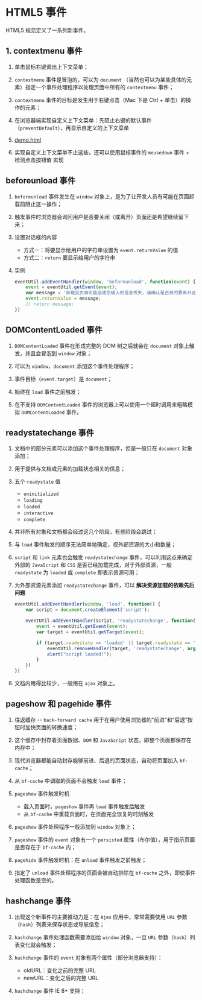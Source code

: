 # HTML5 事件
HTML5 规范定义了一系列新事件。

## 1. contextmenu 事件
1. 单击鼠标右键调出上下文菜单；

2. `contextmenu` 事件是冒泡的，可以为 `document` （当然也可以为某些具体的元素）指定一个事件处理程序以处理页面中所有的 `contextmenu` 事件；

3. `contextmenu` 事件的目标是发生用于右键点击（Mac 下是 Ctrl + 单击）的操作的元素；

4. 在浏览器端实现自定义上下文菜单：先阻止右键的默认事件（`preventDefault`），再显示自定义的上下文菜单

5. [demo.html][1]

6. 实现自定义上下文菜单不止这些，还可以使用鼠标事件的 `mousedown` 事件 + 检测点击按钮值 实现

## beforeunload 事件
1. `beforeunload` 事件发生在 `window` 对象上，是为了让开发人员有可能在页面卸载前阻止这一操作；

2. 触发事件时浏览器会询问用户是否要关闭（或离开）页面还是希望继续留下来；

3. 设置对话框的内容
    * 方式一：将要显示给用户的字符串设置为 `event.returnValue` 的值
    * 方式二：`return` 要显示给用户的字符串

4. 实例
    ```javascript
    eventUtil.addEventHandler(window, 'beforeunload', function(event) {
        event = eventUtil.getEvent(event);
        var message = '卸载此页面可能造成您输入的信息丢失，请确认是否真的要离开此页面！';
        event.returnValue = message;
        // return message;
    })
    ```

## DOMContentLoaded 事件
1. `DOMContentLoaded` 事件在形成完整的 DOM 树之后就会在 `document` 对象上触发，并且会冒泡到 `window` 对象；

2. 可以为 `window`，`document` 添加这个事件处理程序；

3. 事件目标（`event.target`）是 `document`；

4. 始终在 `load` 事件之前触发；

5. 在不支持 `DOMContentLoaded` 事件的浏览器上可以使用一个超时调用来粗略模拟 `DOMContentLoaded` 事件。

## readystatechange 事件
1. 文档中的部分元素可以添加这个事件处理程序，但是一般只在 `document` 对象添加；

2. 用于提供与文档或元素的加载状态相关的信息；

3. 五个 `readystate` 值
    * `uninitialized`
    * `loading`
    * `loaded`
    * `interactive`
    * `complete`

4. 并非所有对象和文档都会经过这几个阶段，有些阶段会跳过；

5. 与 `load` 事件触发的顺序无法简单地确定，视外部资源的大小和数量；

6. `script` 和 `link` 元素也会触发 `readystatechange` 事件，可以利用这点来确定外部的 `JavaScript` 和 `CSS` 是否已经加载完成，对于外部资源，一般 `readystate` 为 `loaded` 或 `complete` 即表示资源可用；

7. 为外部资源元素添加 `readystatechange` 事件，可以 **解决资源加载的依赖先后问题**
    ```javascript
    eventUtil.addEventHandler(window, 'load', function() {
        var script = document.createElement('script');

        eventUtil.addEventHandler(script, 'readystatechange', function() {
            event = eventUtil.getEvent(event);
            var target = eventUtil.getTarget(event);

            if (target.readystate == 'loaded' || target.readystate == 'complete') {
                eventUtil.removeHandler(target, 'readystatechange', arguments.callee);
                alert("script loaded!");
            }
        })
    })
    ```

8. 文档内用得比较少，一般用在 `ajax` 对象上。

## pageshow 和 pagehide 事件
1. 往返缓存 -- `back-forward cache` 用于在用户使用浏览器的“前进”和“后退”按钮时加快页面的转换速度；

2. 这个缓存中封存着页面数据、`DOM` 和 `JavaScript` 状态，即整个页面都保存在内存中；

3. 现代浏览器都能自动封存能够前进、后退的页面状态，自动将页面加入 `bf-cache`；

4. 从 `bf-cache` 中调取的页面不会触发 `load` 事件；

5. `pageshow` 事件触发时机
    * 载入页面时，`pageshow` 事件再 `load` 事件触发后触发
    * 从 `bf-cache` 中重载页面时，在页面完全恢复的时刻触发

6. `pageshow` 事件处理程序一般添加到 `window` 对象上；

7. `pageshow` 事件的 `event` 对象有一个 `persisted` 属性（布尔值），用于指示页面是否存在于 `bf-cache` 内；

8. `pagehide` 事件触发时机：在 `unload` 事件触发之前触发；

9. 指定了 `unload` 事件处理程序的页面会被自动排除在 `bf-cache` 之外，即使事件处理函数是空的。

## hashchange 事件
1. 出现这个新事件的主要推动力是：在 `Ajax` 应用中，常常需要使用 `URL` 参数（`hash`）列表来保存状态或导航信息；

2. `hashchange` 事件处理函数需要添加给 `window` 对象，一旦 `URL` 参数（`hash`）列表变化就会触发；

3. `hashchange` 事件的 `event` 对象有两个属性（部分浏览器支持）：
    * oldURL：变化之前的完整 URL
    * newURL：变化之后的完整 URL

4. `hashchange` 事件 IE 8+ 支持；



  [1]: http://static.zybuluo.com/yangfch3/tjg794uc3qaeh359xboxeeib/demo.html
